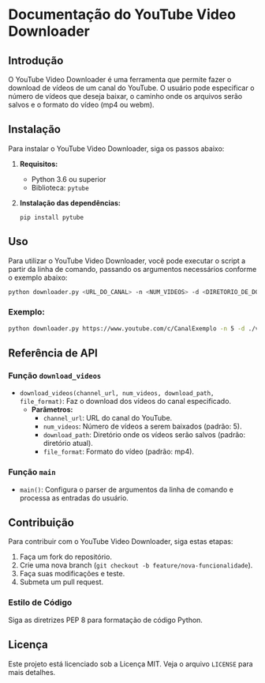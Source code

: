 
# Documentação do YouTube Video Downloader

## Introdução
O YouTube Video Downloader é uma ferramenta que permite fazer o download de vídeos de um canal do YouTube. O usuário pode especificar o número de vídeos que deseja baixar, o caminho onde os arquivos serão salvos e o formato do vídeo (mp4 ou webm).

## Instalação
Para instalar o YouTube Video Downloader, siga os passos abaixo:
1. **Requisitos:**
   - Python 3.6 ou superior
   - Biblioteca: `pytube`

2. **Instalação das dependências:**
   ```
   pip install pytube
   ```

## Uso
Para utilizar o YouTube Video Downloader, você pode executar o script a partir da linha de comando, passando os argumentos necessários conforme o exemplo abaixo:

```bash
python downloader.py <URL_DO_CANAL> -n <NUM_VIDEOS> -d <DIRETORIO_DE_DOWNLOAD> -f <FORMATO>
```

### Exemplo:
```bash
python downloader.py https://www.youtube.com/c/CanalExemplo -n 5 -d ./videos -f mp4
```

## Referência de API
### Função `download_videos`
- `download_videos(channel_url, num_videos, download_path, file_format)`: Faz o download dos vídeos do canal especificado.
  - **Parâmetros:**
    - `channel_url`: URL do canal do YouTube.
    - `num_videos`: Número de vídeos a serem baixados (padrão: 5).
    - `download_path`: Diretório onde os vídeos serão salvos (padrão: diretório atual).
    - `file_format`: Formato do vídeo (padrão: mp4).

### Função `main`
- `main()`: Configura o parser de argumentos da linha de comando e processa as entradas do usuário.

## Contribuição
Para contribuir com o YouTube Video Downloader, siga estas etapas:
1. Faça um fork do repositório.
2. Crie uma nova branch (`git checkout -b feature/nova-funcionalidade`).
3. Faça suas modificações e teste.
4. Submeta um pull request.

### Estilo de Código
Siga as diretrizes PEP 8 para formatação de código Python.

## Licença
Este projeto está licenciado sob a Licença MIT. Veja o arquivo `LICENSE` para mais detalhes.